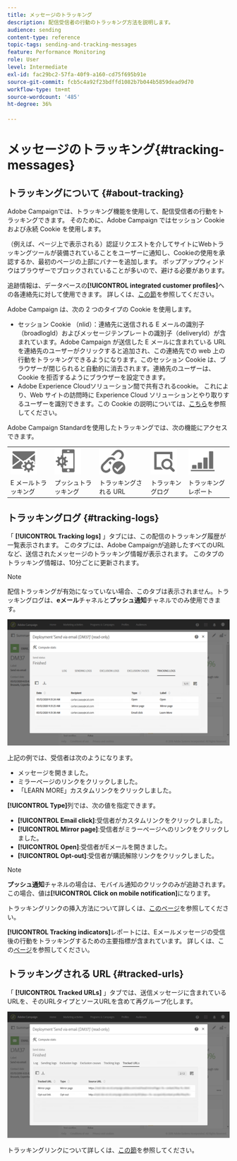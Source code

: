 ```yaml
---
title: メッセージのトラッキング
description: 配信受信者の行動のトラッキング方法を説明します。
audience: sending
content-type: reference
topic-tags: sending-and-tracking-messages
feature: Performance Monitoring
role: User
level: Intermediate
exl-id: fac29bc2-57fa-40f9-a160-cd75f695b91e
source-git-commit: fcb5c4a92f23bdffd1082b7b044b5859dead9d70
workflow-type: tm+mt
source-wordcount: '485'
ht-degree: 36%

---
```


# メッセージのトラッキング{#tracking-messages}

## トラッキングについて {#about-tracking}

Adobe Campaignでは、トラッキング機能を使用して、配信受信者の行動をトラッキングできます。 そのために、Adobe Campaign ではセッション Cookie および永続 Cookie を使用します。

（例えば、ページ上で表示される）認証リクエストを介してサイトにWebトラッキングツールが装備されていることをユーザーに通知し、Cookieの使用を承認するか、最初のページの上部にバナーを追加します。 ポップアップウィンドウはブラウザーでブロックされていることが多いので、避ける必要があります。

追跡情報は、データベースの&#x200B;**[!UICONTROL integrated customer profiles]**&#x200B;への各連絡先に対して使用できます。 詳しくは、[この節](../../audiences/using/integrated-customer-profile.md)を参照してください。

Adobe Campaign は、次の 2 つのタイプの Cookie を使用します。

* セッション Cookie （nlid）：連絡先に送信される E メールの識別子（broadlogId）およびメッセージテンプレートの識別子（deliveryId）が含まれています。Adobe Campaign が送信した E メールに含まれている URL を連絡先のユーザーがクリックすると追加され、この連絡先での web 上の行動をトラッキングできるようになります。このセッション Cookie は、ブラウザーが閉じられると自動的に消去されます。連絡先のユーザーは、Cookie を拒否するようにブラウザーを設定できます。
* Adobe Experience Cloudソリューション間で共有されるcookie。 これにより、Web サイトの訪問時に Experience Cloud ソリューションとやり取りするユーザーを識別できます。この Cookie の説明については、[こちら](https://experienceleague.adobe.com/docs/core-services/interface/ec-cookies/cookies-mc.html)を参照してください。

Adobe Campaign Standardを使用したトラッキングでは、次の機能にアクセスできます。

<table>
<tr>
    <td valign="top">
        <a href="../../administration/using/configuring-email-channel.md#tracking-parameters"><img width="60px" alt="条件" src="assets/icon_email_parameters.png"/></a>
    </td>
    <td valign="top">
        <a href="https://helpx.adobe.com/campaign/kb/push-tracking.html"><img width="60px" alt="条件" src="assets/icon_push_parameters.png"/></a>
    </td>
    <td valign="top">
        <a href="../../designing/using/links.md#about-tracked-urls"><img width="60px" alt="条件" src="assets/icon_url.png"/></a>
    </td>
        <td valign="top">
          <a href="../../sending/using/tracking-messages.md#tracking-logs"><img width="60px" alt="条件" src="assets/icon_log.png"/></a>
    </td>
    </td>
    <td valign="top">
          <a href="../../reporting/using/tracking-indicators.md"><img width="60px" alt="条件" src="assets/icon_report.png"/></a>
</tr>
<tr>
<td>E メールトラッキング</td>
<td>プッシュトラッキング</td>
<td>トラッキングされる URL</td>
<td>トラッキングログ</td>
<td>トラッキングレポート</td>
</tr>
</table>

## トラッキングログ {#tracking-logs}

「 **[!UICONTROL Tracking logs]** 」タブには、この配信のトラッキング履歴が一覧表示されます。 このタブには、Adobe Campaignが追跡したすべてのURLなど、送信されたメッセージのトラッキング情報が表示されます。 このタブのトラッキング情報は、10分ごとに更新されます。

>[!NOTE]
>
>配信トラッキングが有効になっていない場合、このタブは表示されません。トラッキングログは、**eメール**&#x200B;チャネルと&#x200B;**プッシュ通知**&#x200B;チャネルでのみ使用できます。

![](assets/tracking_logs.png)

上記の例では、受信者は次のようになります。

* メッセージを開きました。
* ミラーページのリンクをクリックしました。
* 「LEARN MORE」カスタムリンクをクリックしました。

**[!UICONTROL Type]**&#x200B;列では、次の値を指定できます。

* **[!UICONTROL Email click]**:受信者がカスタムリンクをクリックしました。
* **[!UICONTROL Mirror page]**:受信者がミラーページへのリンクをクリックしました。
* **[!UICONTROL Open]**:受信者がEメールを開きました。
* **[!UICONTROL Opt-out]**:受信者が購読解除リンクをクリックしました。

>[!NOTE]
>
>**プッシュ通知**&#x200B;チャネルの場合は、モバイル通知のクリックのみが追跡されます。 この場合、値は&#x200B;**[!UICONTROL Click on mobile notification]**&#x200B;になります。

トラッキングリンクの挿入方法について詳しくは、[このページ](../../designing/using/links.md#inserting-a-link)を参照してください。

**[!UICONTROL Tracking indicators]**&#x200B;レポートには、Eメールメッセージの受信後の行動をトラッキングするための主要指標が含まれています。 詳しくは、この[ページ](../../reporting/using/tracking-indicators.md)を参照してください。

## トラッキングされる URL {#tracked-urls}

「 **[!UICONTROL Tracked URLs]** 」タブでは、送信メッセージに含まれているURLを、そのURLタイプとソースURLを含めて再グループ化します。

![](assets/sending_delivery6.png)

トラッキングリンクについて詳しくは、[この節](../../designing/using/links.md#about-tracked-urls)を参照してください。
